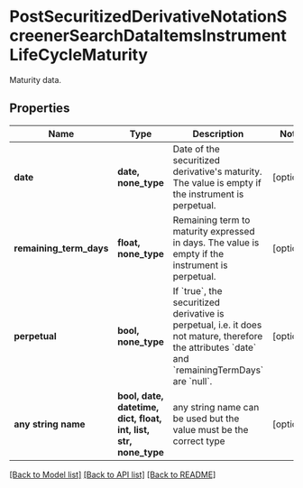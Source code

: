 # PostSecuritizedDerivativeNotationScreenerSearchDataItemsInstrumentLifeCycleMaturity

Maturity data.

## Properties
Name | Type | Description | Notes
------------ | ------------- | ------------- | -------------
**date** | **date, none_type** | Date of the securitized derivative&#39;s maturity. The value is empty if the instrument is perpetual. | [optional] 
**remaining_term_days** | **float, none_type** | Remaining term to maturity expressed in days. The value is empty if the instrument is perpetual. | [optional] 
**perpetual** | **bool, none_type** | If &#x60;true&#x60;, the securitized derivative is perpetual, i.e. it does not mature, therefore the attributes &#x60;date&#x60; and &#x60;remainingTermDays&#x60; are &#x60;null&#x60;. | [optional] 
**any string name** | **bool, date, datetime, dict, float, int, list, str, none_type** | any string name can be used but the value must be the correct type | [optional]

[[Back to Model list]](../README.md#documentation-for-models) [[Back to API list]](../README.md#documentation-for-api-endpoints) [[Back to README]](../README.md)


